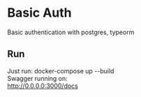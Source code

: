 # Basic Auth

Basic authentication with postgres, typeorm

## Run

Just run: docker-compose up --build  
Swagger running on:  
http://0.0.0.0:3000/docs
